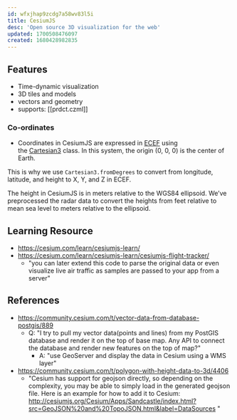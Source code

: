 ```yaml
---
id: wfxjhap9zcdg7a58wv83l5i
title: CesiumJS
desc: 'Open source 3D visualization for the web'
updated: 1700508476097
created: 1680428982835
---
```


## Features

- Time-dynamic visualization
- 3D tiles and models
- vectors and geometry
- supports: [[prdct.czml]]

### Co-ordinates

- Coordinates in CesiumJS are expressed in [ECEF](https://en.wikipedia.org/wiki/ECEF) using the [Cartesian3](https://cesium.com/learn/cesiumjs/ref-doc/Cartesian3.html) class. In this system, the origin (0, 0, 0) is the center of Earth.

This is why we use `Cartesian3.fromDegrees` to convert from longitude, latitude, and height to X, Y, and Z in ECEF.

The height in CesiumJS is in meters relative to the WGS84 ellipsoid. We’ve preprocessed the radar data to convert the heights from feet relative to mean sea level to meters relative to the ellipsoid.

## Learning Resource

- https://cesium.com/learn/cesiumjs-learn/
- https://cesium.com/learn/cesiumjs-learn/cesiumjs-flight-tracker/
  - "you can later extend this code to parse the original data or even visualize live air traffic as samples are passed to your app from a server"

## References

- https://community.cesium.com/t/vector-data-from-database-postgis/889
  - Q: "I try to pull my vector data(points and lines) from my PostGIS database and render it on the top of base map. Any API to connect the database and render new features on the top of map?"
    - A: "use GeoServer and display the data in Cesium using a WMS layer"
- https://community.cesium.com/t/polygon-with-height-data-to-3d/4406
  - "Cesium has support for geojson directly, so depending on the complexity, you may be able to simply load in the generated geojson file. Here is an example for how to add it to Cesium: http://cesiumjs.org/Cesium/Apps/Sandcastle/index.html?src=GeoJSON%20and%20TopoJSON.html&label=DataSources "